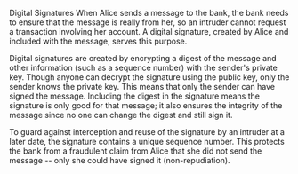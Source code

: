 Digital Signatures
When Alice sends a message to the bank, the bank needs to ensure that the message is really from her, so an intruder cannot request a transaction involving her account. A digital signature, created by Alice and included with the message, serves this purpose.

Digital signatures are created by encrypting a digest of the message and other information (such as a sequence number) with the sender's private key. Though anyone can decrypt the signature using the public key, only the sender knows the private key. This means that only the sender can have signed the message. Including the digest in the signature means the signature is only good for that message; it also ensures the integrity of the message since no one can change the digest and still sign it.

To guard against interception and reuse of the signature by an intruder at a later date, the signature contains a unique sequence number. This protects the bank from a fraudulent claim from Alice that she did not send the message -- only she could have signed it (non-repudiation).

